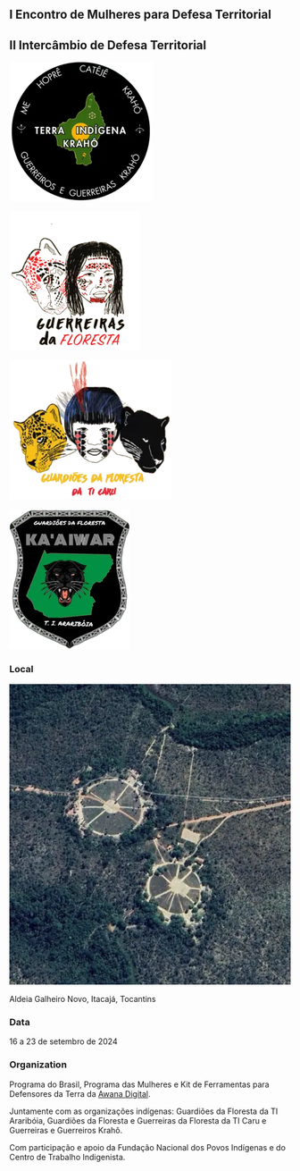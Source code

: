
## I Encontro de Mulheres para Defesa Territorial


## II Intercâmbio de Defesa Territorial


![logo_kraho.png](/content/images/eventinformation_0.png)


![logo_guerreiras.png](/content/images/eventinformation_1.png)


![logo_guardioes_caru.png](/content/images/eventinformation_2.png)


![kaaiwar.png](/content/images/eventinformation_3.png)


### Local


![aldeia_kraho.jpg](/content/images/eventinformation_4.jpg)


Aldeia Galheiro Novo, Itacajá, Tocantins


### Data


16 a 23 de setembro de 2024


### Organization


Programa do Brasil, Programa das Mulheres e Kit de Ferramentas para Defensores da Terra da [Awana Digital](https://awana.digital/).


Juntamente com as organizações indígenas: Guardiões da Floresta da TI Araribóia, Guardiões da Floresta e Guerreiras da Floresta da TI Caru e Guerreiras e Guerreiros Krahô.


Com participação e apoio da Fundação Nacional dos Povos Indígenas e do Centro de Trabalho Indigenista.

